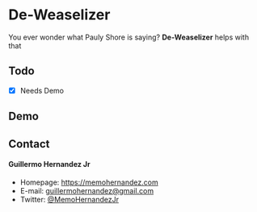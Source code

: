 De-Weaselizer
======
You ever wonder what Pauly Shore is saying?
**De-Weaselizer** helps with that

## Todo
- [x] Needs Demo

## Demo


## Contact
#### Guillermo Hernandez Jr
* Homepage: https://memohernandez.com
* E-mail: guillermohernandez@gmail.com
* Twitter: [@MemoHernandezJr](https://twitter.com/MemoHernandezJr "MemoHernandezJr on Twitter")
